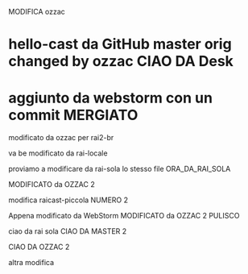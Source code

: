 MODIFICA ozzac


# hello-cast da GitHub master orig changed by ozzac CIAO DA Desk
# aggiunto da webstorm con un commit MERGIATO
modificato da ozzac <ALTRA MOD OZZAC>
per rai2-br

va be modificato da rai-locale

proviamo a modificare da rai-sola lo stesso file  ORA_DA_RAI_SOLA

MODIFICATO da OZZAC 2

modifica raicast-piccola NUMERO 2

Appena modificato da WebStorm
MODIFICATO da OZZAC 2 PULISCO

ciao da rai sola
CIAO DA MASTER 2

CIAO DA OZZAC 2

altra modifica
